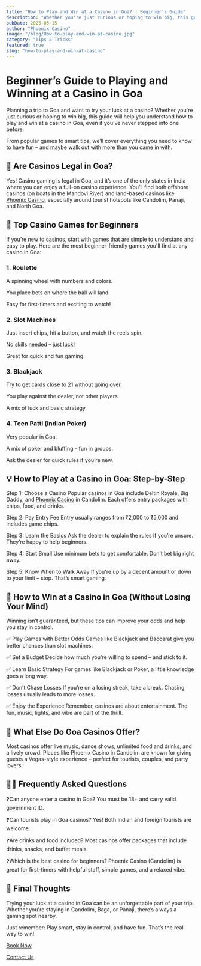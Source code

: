 ```yaml
---
title: "How to Play and Win at a Casino in Goa? | Beginner’s Guide"
description: "Whether you're just curious or hoping to win big, this guide will help you understand how to play and win at a casino in Goa, even if you’ve never stepped into one before."
pubDate: 2025-05-15
author: "Phoenix Casino"
image: "/blog/How-to-play-and-win-at-casino.jpg"
category: "Tips & Tricks"
featured: true
slug: "how-to-play-and-win-at-casino"
---
```

# Beginner’s Guide to Playing and Winning at a Casino in Goa
Planning a trip to Goa and want to try your luck at a casino? Whether you're just curious or hoping to win big, this guide will help you understand how to play and win at a casino in Goa, even if you’ve never stepped into one before.

From popular games to smart tips, we’ll cover everything you need to know to have fun – and maybe walk out with more than you came in with.

## 🎲 Are Casinos Legal in Goa?
Yes! Casino gaming is legal in Goa, and it’s one of the only states in India where you can enjoy a full-on casino experience. You’ll find both offshore casinos (on boats in the Mandovi River) and land-based casinos like [Phoenix Casino](https://www.phoenixcasino.in/), especially around tourist hotspots like Candolim, Panaji, and North Goa.

## 🎰 Top Casino Games for Beginners
If you’re new to casinos, start with games that are simple to understand and easy to play. Here are the most beginner-friendly games you'll find at any casino in Goa:

### 1. Roulette
A spinning wheel with numbers and colors.

You place bets on where the ball will land.

Easy for first-timers and exciting to watch!

### 2. Slot Machines
Just insert chips, hit a button, and watch the reels spin.

No skills needed – just luck!

Great for quick and fun gaming.

### 3. Blackjack
Try to get cards close to 21 without going over.

You play against the dealer, not other players.

A mix of luck and basic strategy.

### 4. Teen Patti (Indian Poker)
Very popular in Goa.

A mix of poker and bluffing – fun in groups.

Ask the dealer for quick rules if you’re new.

## 💡 How to Play at a Casino in Goa: Step-by-Step
Step 1: Choose a Casino
Popular casinos in Goa include Deltin Royale, Big Daddy, and [Phoenix Casino](https://www.phoenixcasino.in/) in Candolim. Each offers entry packages with chips, food, and drinks.

Step 2: Pay Entry Fee
Entry usually ranges from ₹2,000 to ₹5,000 and includes game chips.

Step 3: Learn the Basics
Ask the dealer to explain the rules if you’re unsure. They’re happy to help beginners.

Step 4: Start Small
Use minimum bets to get comfortable. Don’t bet big right away.

Step 5: Know When to Walk Away
If you're up by a decent amount or down to your limit – stop. That’s smart gaming.

## 💸 How to Win at a Casino in Goa (Without Losing Your Mind)
Winning isn’t guaranteed, but these tips can improve your odds and help you stay in control.

✅ Play Games with Better Odds
Games like Blackjack and Baccarat give you better chances than slot machines.

✅ Set a Budget
Decide how much you're willing to spend – and stick to it.

✅ Learn Basic Strategy
For games like Blackjack or Poker, a little knowledge goes a long way.

✅ Don’t Chase Losses
If you’re on a losing streak, take a break. Chasing losses usually leads to more losses.

✅ Enjoy the Experience
Remember, casinos are about entertainment. The fun, music, lights, and vibe are part of the thrill.

## 🍹 What Else Do Goa Casinos Offer?
Most casinos offer live music, dance shows, unlimited food and drinks, and a lively crowd. Places like Phoenix Casino in Candolim are known for giving guests a Vegas-style experience – perfect for tourists, couples, and party lovers.

## 🙋‍♂️ Frequently Asked Questions
❓Can anyone enter a casino in Goa?
You must be 18+ and carry valid government ID.

❓Can tourists play in Goa casinos?
Yes! Both Indian and foreign tourists are welcome.

❓Are drinks and food included?
Most casinos offer packages that include drinks, snacks, and buffet meals.

❓Which is the best casino for beginners?
Phoenix Casino (Candolim) is great for first-timers with helpful staff, simple games, and a relaxed vibe.

## 🏁 Final Thoughts
Trying your luck at a casino in Goa can be an unforgettable part of your trip. Whether you're staying in Candolim, Baga, or Panaji, there’s always a gaming spot nearby.

Just remember: Play smart, stay in control, and have fun. That’s the real way to win!


[Book Now](https://www.phoenixcasino.in/)

[Contact Us](/contact) 

